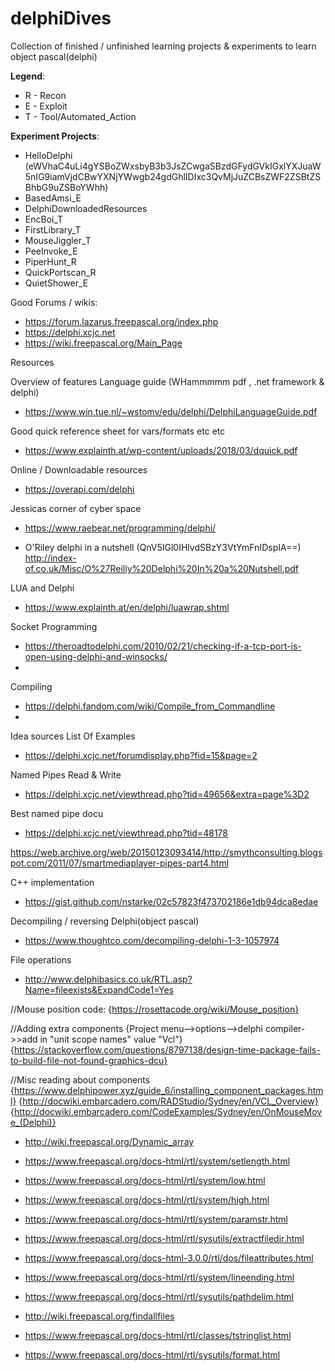 # delphiDives
Collection of finished / unfinished learning projects &amp; experiments to learn object pascal(delphi) 

__Legend__:
- R - Recon
- E - Exploit
- T - Tool/Automated_Action

__Experiment Projects__:
- HelloDelphi (eWVhaC4uLi4gYSBoZWxsbyB3b3JsZCwgaSBzdGFydGVkIGxlYXJuaW5nIG9iamVjdCBwYXNjYWwgb24gdGhlIDIxc3QvMjJuZCBsZWF2ZSBtZSBhbG9uZSBoYWhh)
- BasedAmsi_E
- DelphiDownloadedResources
- EncBoi_T
- FirstLibrary_T
- MouseJiggler_T
- PeeInvoke_E
- PiperHunt_R
- QuickPortscan_R
- QuietShower_E 



Good Forums / wikis:
- https://forum.lazarus.freepascal.org/index.php
- https://delphi.xcjc.net
- https://wiki.freepascal.org/Main_Page


Resources 

Overview of features 
Language guide (WHammmmm pdf , .net framework & delphi)
- https://www.win.tue.nl/~wstomv/edu/delphi/DelphiLanguageGuide.pdf

Good quick reference sheet for vars/formats etc etc
- https://www.explainth.at/wp-content/uploads/2018/03/dquick.pdf

Online / Downloadable resources
- https://overapi.com/delphi

Jessicas corner of cyber space
- https://www.raebear.net/programming/delphi/

- O'Riley delphi in a nutshell (QnV5IGl0IHlvdSBzY3VtYmFnIDspIA==)
http://index-of.co.uk/Misc/O%27Reilly%20Delphi%20In%20a%20Nutshell.pdf

LUA and Delphi
- https://www.explainth.at/en/delphi/luawrap.shtml


Socket Programming
- https://theroadtodelphi.com/2010/02/21/checking-if-a-tcp-port-is-open-using-delphi-and-winsocks/
- 



Compiling
- https://delphi.fandom.com/wiki/Compile_from_Commandline
- 



Idea sources
List Of Examples
- https://delphi.xcjc.net/forumdisplay.php?fid=15&page=2

Named Pipes Read & Write
- https://delphi.xcjc.net/viewthread.php?tid=49656&extra=page%3D2

Best named pipe docu 
- https://delphi.xcjc.net/viewthread.php?tid=48178

https://web.archive.org/web/20150123093414/http://smythconsulting.blogspot.com/2011/07/smartmediaplayer-pipes-part4.html


C++ implementation 
- https://gist.github.com/nstarke/02c57823f473702186e1db94dca8edae

Decompiling / reversing Delphi(object pascal)
- https://www.thoughtco.com/decompiling-delphi-1-3-1057974


File operations 
- http://www.delphibasics.co.uk/RTL.asp?Name=fileexists&ExpandCode1=Yes




//Mouse position code:
{https://rosettacode.org/wiki/Mouse_position}

//Adding extra components
{Project menu-->options-->delphi compiler->>add in "unit scope names" value "Vcl"}
{https://stackoverflow.com/questions/8797138/design-time-package-fails-to-build-file-not-found-graphics-dcu}

//Misc reading about components
{https://www.delphipower.xyz/guide_6/installing_component_packages.html}
{http://docwiki.embarcadero.com/RADStudio/Sydney/en/VCL_Overview}
{http://docwiki.embarcadero.com/CodeExamples/Sydney/en/OnMouseMove_(Delphi)}























- http://wiki.freepascal.org/Dynamic_array
- https://www.freepascal.org/docs-html/rtl/system/setlength.html
- https://www.freepascal.org/docs-html/rtl/system/low.html
- https://www.freepascal.org/docs-html/rtl/system/high.html


- https://www.freepascal.org/docs-html/rtl/system/paramstr.html
- https://www.freepascal.org/docs-html/rtl/sysutils/extractfiledir.html


- https://www.freepascal.org/docs-html-3.0.0/rtl/dos/fileattributes.html


- https://www.freepascal.org/docs-html/rtl/system/lineending.html
- https://www.freepascal.org/docs-html/rtl/sysutils/pathdelim.html


- http://wiki.freepascal.org/findallfiles
- https://www.freepascal.org/docs-html/rtl/classes/tstringlist.html
- https://www.freepascal.org/docs-html/rtl/sysutils/format.html
